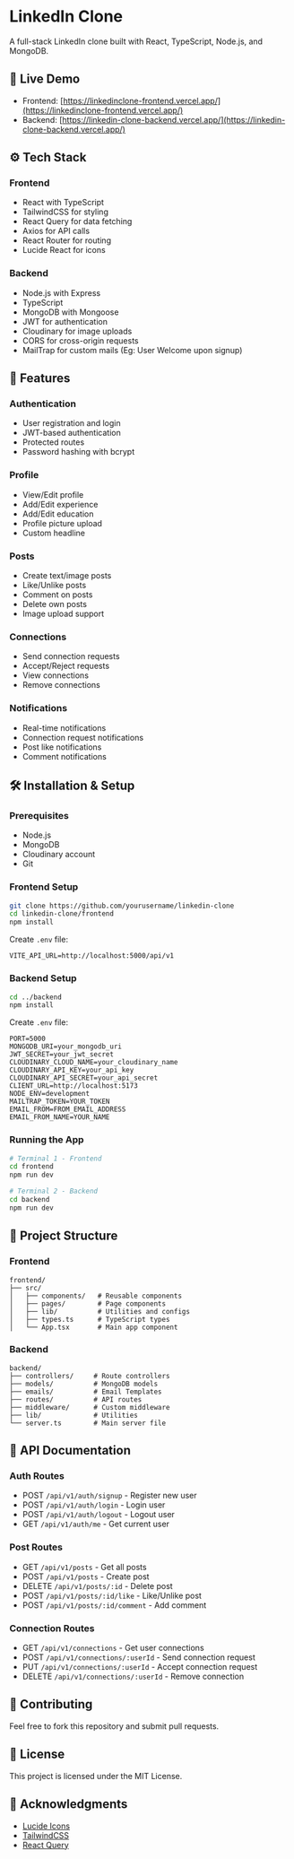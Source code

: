# LinkedIn Clone

A full-stack LinkedIn clone built with React, TypeScript, Node.js, and MongoDB.

## 🔗 Live Demo

- Frontend: [https://linkedinclone-frontend.vercel.app/](https://linkedinclone-frontend.vercel.app/)
- Backend: [https://linkedin-clone-backend.vercel.app/](https://linkedin-clone-backend.vercel.app/)

## ⚙️ Tech Stack

### Frontend

- React with TypeScript
- TailwindCSS for styling
- React Query for data fetching
- Axios for API calls
- React Router for routing
- Lucide React for icons

### Backend

- Node.js with Express
- TypeScript
- MongoDB with Mongoose
- JWT for authentication
- Cloudinary for image uploads
- CORS for cross-origin requests
- MailTrap for custom mails (Eg: User Welcome upon signup)

## 🚀 Features

### Authentication

- User registration and login
- JWT-based authentication
- Protected routes
- Password hashing with bcrypt

### Profile

- View/Edit profile
- Add/Edit experience
- Add/Edit education
- Profile picture upload
- Custom headline

### Posts

- Create text/image posts
- Like/Unlike posts
- Comment on posts
- Delete own posts
- Image upload support

### Connections

- Send connection requests
- Accept/Reject requests
- View connections
- Remove connections

### Notifications

- Real-time notifications
- Connection request notifications
- Post like notifications
- Comment notifications

## 🛠️ Installation & Setup

### Prerequisites

- Node.js
- MongoDB
- Cloudinary account
- Git

### Frontend Setup

```bash
git clone https://github.com/yourusername/linkedin-clone
cd linkedin-clone/frontend
npm install
```

Create `.env` file:

```plaintext
VITE_API_URL=http://localhost:5000/api/v1
```

### Backend Setup

```bash
cd ../backend
npm install
```

Create `.env` file:

```plaintext
PORT=5000
MONGODB_URI=your_mongodb_uri
JWT_SECRET=your_jwt_secret
CLOUDINARY_CLOUD_NAME=your_cloudinary_name
CLOUDINARY_API_KEY=your_api_key
CLOUDINARY_API_SECRET=your_api_secret
CLIENT_URL=http://localhost:5173
NODE_ENV=development
MAILTRAP_TOKEN=YOUR_TOKEN
EMAIL_FROM=FROM_EMAIL_ADDRESS
EMAIL_FROM_NAME=YOUR_NAME
```

### Running the App

```bash
# Terminal 1 - Frontend
cd frontend
npm run dev

# Terminal 2 - Backend
cd backend
npm run dev
```

## 📁 Project Structure

### Frontend

```
frontend/
├── src/
│   ├── components/   # Reusable components
│   ├── pages/        # Page components
│   ├── lib/          # Utilities and configs
│   ├── types.ts      # TypeScript types
│   └── App.tsx       # Main app component
```

### Backend

```
backend/
├── controllers/     # Route controllers
├── models/          # MongoDB models
├── emails/          # Email Templates
├── routes/          # API routes
├── middleware/      # Custom middleware
├── lib/             # Utilities
└── server.ts        # Main server file
```

## 📝 API Documentation

### Auth Routes

- POST `/api/v1/auth/signup` - Register new user
- POST `/api/v1/auth/login` - Login user
- POST `/api/v1/auth/logout` - Logout user
- GET `/api/v1/auth/me` - Get current user

### Post Routes

- GET `/api/v1/posts` - Get all posts
- POST `/api/v1/posts` - Create post
- DELETE `/api/v1/posts/:id` - Delete post
- POST `/api/v1/posts/:id/like` - Like/Unlike post
- POST `/api/v1/posts/:id/comment` - Add comment

### Connection Routes

- GET `/api/v1/connections` - Get user connections
- POST `/api/v1/connections/:userId` - Send connection request
- PUT `/api/v1/connections/:userId` - Accept connection request
- DELETE `/api/v1/connections/:userId` - Remove connection

## 👥 Contributing

Feel free to fork this repository and submit pull requests.

## 📄 License

This project is licensed under the MIT License.

## 🙏 Acknowledgments

- [Lucide Icons](https://lucide.dev/)
- [TailwindCSS](https://tailwindcss.com/)
- [React Query](https://tanstack.com/query/latest)
